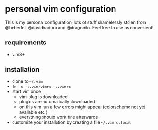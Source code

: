 # personal vim configuration

This is my personal configuration, lots of stuff shamelessly stolen from @beberlei, @davidbadura and @dragonito. Feel free to use as convenient!

## requirements

* vim8+

## installation

* clone to `~/.vim`
* `ln -s ~/.vim/vimrc ~/.vimrc`
* start vim once
    * vim-plug is downloaded
    * plugins are automatically downloaded
    * on this vim run a few errors might appear (colorscheme not yet available etc.(
    * everything should work fine afterwards
* customize your installation by creating a file `~/.vimrc.local`
